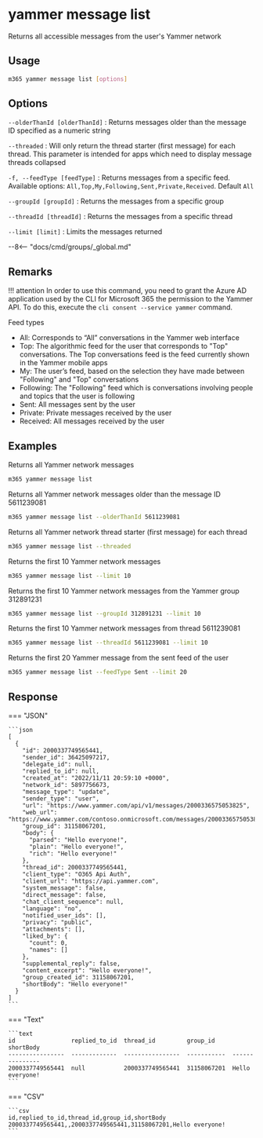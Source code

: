 # yammer message list

Returns all accessible messages from the user's Yammer network

## Usage

```sh
m365 yammer message list [options]
```

## Options

`--olderThanId [olderThanId]`
: Returns messages older than the message ID specified as a numeric string

`--threaded`
: Will only return the thread starter (first message) for each thread. This parameter is intended for apps which need to display message threads collapsed

`-f, --feedType [feedType]`
: Returns messages from a specific feed. Available options: `All,Top,My,Following,Sent,Private,Received`. Default `All`

`--groupId [groupId]`
: Returns the messages from a specific group

`--threadId [threadId]`
: Returns the messages from a specific thread

`--limit [limit]`
: Limits the messages returned

--8<-- "docs/cmd/groups/_global.md"

## Remarks

!!! attention
    In order to use this command, you need to grant the Azure AD application used by the CLI for Microsoft 365 the permission to the Yammer API. To do this, execute the `cli consent --service yammer` command.

Feed types

- All: Corresponds to “All” conversations in the Yammer web interface
- Top: The algorithmic feed for the user that corresponds to "Top" conversations. The Top conversations feed is the feed currently shown in the Yammer mobile apps
- My: The user’s feed, based on the selection they have made between "Following" and "Top" conversations
- Following: The "Following" feed which is conversations involving people and topics that the user is following
- Sent: All messages sent by the user
- Private: Private messages received by the user
- Received: All messages received by the user

## Examples

Returns all Yammer network messages

```sh
m365 yammer message list
```

Returns all Yammer network messages older than the message ID 5611239081

```sh
m365 yammer message list --olderThanId 5611239081
```

Returns all Yammer network thread starter (first message) for each thread

```sh
m365 yammer message list --threaded
```

Returns the first 10 Yammer network messages

```sh
m365 yammer message list --limit 10
```

Returns the first 10 Yammer network messages from the Yammer group 312891231

```sh
m365 yammer message list --groupId 312891231 --limit 10
```

Returns the first 10 Yammer network messages from thread 5611239081

```sh
m365 yammer message list --threadId 5611239081 --limit 10
```

Returns the first 20 Yammer message from the sent feed of the user

```sh
m365 yammer message list --feedType Sent --limit 20
```

## Response

=== "JSON"

    ```json
    [
      {
        "id": 2000337749565441,
        "sender_id": 36425097217,
        "delegate_id": null,
        "replied_to_id": null,
        "created_at": "2022/11/11 20:59:10 +0000",
        "network_id": 5897756673,
        "message_type": "update",
        "sender_type": "user",
        "url": "https://www.yammer.com/api/v1/messages/2000336575053825",
        "web_url": "https://www.yammer.com/contoso.onmicrosoft.com/messages/2000336575053825",
        "group_id": 31158067201,
        "body": {
          "parsed": "Hello everyone!",
          "plain": "Hello everyone!",
          "rich": "Hello everyone!"
        },
        "thread_id": 2000337749565441,
        "client_type": "O365 Api Auth",
        "client_url": "https://api.yammer.com",
        "system_message": false,
        "direct_message": false,
        "chat_client_sequence": null,
        "language": "no",
        "notified_user_ids": [],
        "privacy": "public",
        "attachments": [],
        "liked_by": {
          "count": 0,
          "names": []
        },
        "supplemental_reply": false,
        "content_excerpt": "Hello everyone!",
        "group_created_id": 31158067201,
        "shortBody": "Hello everyone!"
      }
    ]
    ```

=== "Text"

    ```text
    id                replied_to_id  thread_id         group_id     shortBody
    ----------------  -------------  ----------------  -----------  ---------------
    2000337749565441  null           2000337749565441  31158067201  Hello everyone!
    ```

=== "CSV"

    ```csv
    id,replied_to_id,thread_id,group_id,shortBody
    2000337749565441,,2000337749565441,31158067201,Hello everyone!
    ```
